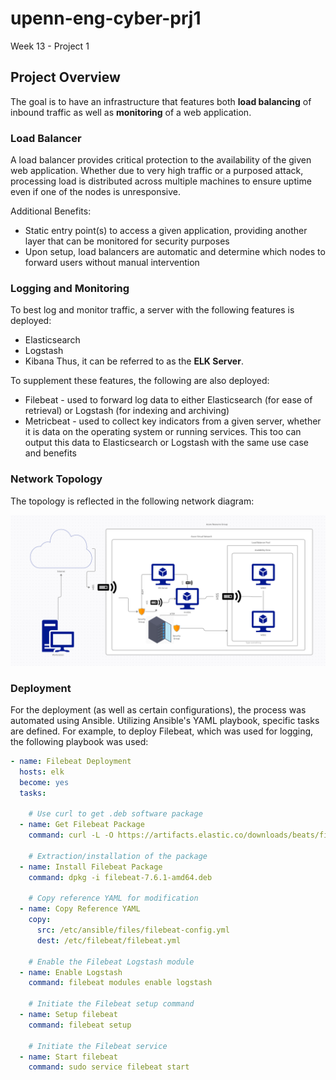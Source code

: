 # upenn-eng-cyber-prj1
Week 13 - Project 1

## Project  Overview

The goal is to have an infrastructure that features both **load balancing** of inbound traffic as well as **monitoring** of a web application.

### Load Balancer
A load balancer provides critical protection to the availability of the given web application. Whether due to very high traffic or a purposed attack, processing load is distributed across multiple machines to ensure uptime even if one of the nodes is unresponsive.

Additional Benefits:
- Static entry point(s) to access a given application, providing another layer that can be monitored for security purposes
- Upon setup, load balancers are automatic and determine which nodes to forward users without manual intervention

### Logging and Monitoring
To best log and monitor traffic, a server with the following features is deployed:
- Elasticsearch
- Logstash
- Kibana
Thus, it can be referred to as the **ELK Server**.

To supplement these features, the following are also deployed:
- Filebeat - used to forward log data to either Elasticsearch (for ease of retrieval) or Logstash (for indexing and archiving)
- Metricbeat - used to collect key indicators from a given server, whether it is data on the operating system or running services. This too can output this data to Elasticsearch or Logstash with the same use case and benefits

### Network Topology

The topology is reflected in the following network diagram: 

![Net_Topology](Capture.PNG)

### Deployment

For the deployment (as well as certain configurations), the process was automated using Ansible. Utilizing Ansible's YAML playbook, specific tasks are defined. For example, to deploy Filebeat, which was used for logging, the following playbook was used:

```yml
- name: Filebeat Deployment
  hosts: elk
  become: yes
  tasks:

    # Use curl to get .deb software package
  - name: Get Filebeat Package
    command: curl -L -O https://artifacts.elastic.co/downloads/beats/filebeat/filebeat-7.6.1-amd64.deb

    # Extraction/installation of the package
  - name: Install Filebeat Package
    command: dpkg -i filebeat-7.6.1-amd64.deb

    # Copy reference YAML for modification
  - name: Copy Reference YAML
    copy:
      src: /etc/ansible/files/filebeat-config.yml
      dest: /etc/filebeat/filebeat.yml
 
    # Enable the Filebeat Logstash module
  - name: Enable Logstash
    command: filebeat modules enable logstash

    # Initiate the Filebeat setup command
  - name: Setup filebeat
    command: filebeat setup

    # Initiate the Filebeat service
  - name: Start filebeat
    command: sudo service filebeat start
  ```

